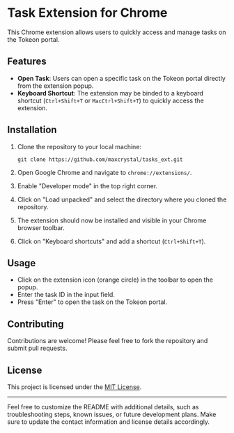 # Task Extension for Chrome

This Chrome extension allows users to quickly access and manage tasks on the Tokeon portal.

## Features

- **Open Task**: Users can open a specific task on the Tokeon portal directly from the extension popup.
- **Keyboard Shortcut**: The extension may be binded to a keyboard shortcut (`Ctrl+Shift+T` or `MacCtrl+Shift+T`) to quickly access the extension.

## Installation

1. Clone the repository to your local machine:
   ```
   git clone https://github.com/maxcrystal/tasks_ext.git
   ```

2. Open Google Chrome and navigate to `chrome://extensions/`.

3. Enable "Developer mode" in the top right corner.

4. Click on "Load unpacked" and select the directory where you cloned the repository.

5. The extension should now be installed and visible in your Chrome browser toolbar.

6. Click on "Keyboard shortcuts" and add a shortcut (`Ctrl+Shift+T`).

## Usage

- Click on the extension icon (orange circle) in the toolbar to open the popup.
- Enter the task ID in the input field.
- Press "Enter" to open the task on the Tokeon portal.

## Contributing

Contributions are welcome! Please feel free to fork the repository and submit pull requests.

## License

This project is licensed under the [MIT License](LICENSE).

---

Feel free to customize the README with additional details, such as troubleshooting steps, known issues, or future development plans. Make sure to update the contact information and license details accordingly.


